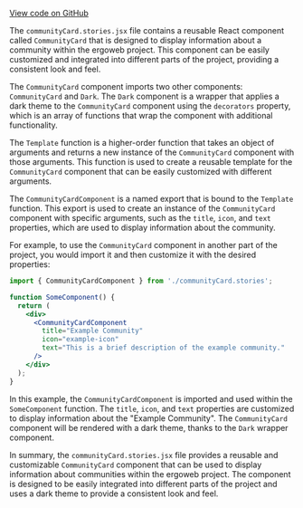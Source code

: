 [View code on GitHub](https://github.com/ergoplatform/ergoweb/.autodoc/docs/json/stories/components/community)

The `communityCard.stories.jsx` file contains a reusable React component called `CommunityCard` that is designed to display information about a community within the ergoweb project. This component can be easily customized and integrated into different parts of the project, providing a consistent look and feel.

The `CommunityCard` component imports two other components: `CommunityCard` and `Dark`. The `Dark` component is a wrapper that applies a dark theme to the `CommunityCard` component using the `decorators` property, which is an array of functions that wrap the component with additional functionality.

The `Template` function is a higher-order function that takes an object of arguments and returns a new instance of the `CommunityCard` component with those arguments. This function is used to create a reusable template for the `CommunityCard` component that can be easily customized with different arguments.

The `CommunityCardComponent` is a named export that is bound to the `Template` function. This export is used to create an instance of the `CommunityCard` component with specific arguments, such as the `title`, `icon`, and `text` properties, which are used to display information about the community.

For example, to use the `CommunityCard` component in another part of the project, you would import it and then customize it with the desired properties:

```jsx
import { CommunityCardComponent } from './communityCard.stories';

function SomeComponent() {
  return (
    <div>
      <CommunityCardComponent
        title="Example Community"
        icon="example-icon"
        text="This is a brief description of the example community."
      />
    </div>
  );
}
```

In this example, the `CommunityCardComponent` is imported and used within the `SomeComponent` function. The `title`, `icon`, and `text` properties are customized to display information about the "Example Community". The `CommunityCard` component will be rendered with a dark theme, thanks to the `Dark` wrapper component.

In summary, the `communityCard.stories.jsx` file provides a reusable and customizable `CommunityCard` component that can be used to display information about communities within the ergoweb project. The component is designed to be easily integrated into different parts of the project and uses a dark theme to provide a consistent look and feel.
